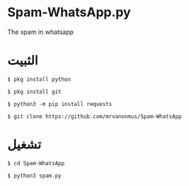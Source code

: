 # Spam-WhatsApp.py
The spam in whatsapp
# الثبيت
```
$ pkg install python

$ pkg install git

$ python3 -m pip install requests

$ git clone https://github.com/mrvanonmus/Spam-WhatsApp
```
# تشغيل
```
$ cd Spam-WhatsApp

$ python3 spam.py
```
